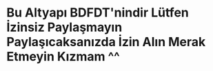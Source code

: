 # Bu Altyapı BDFDT'nindir Lütfen İzinsiz Paylaşmayın Paylaşıcaksanızda İzin Alın Merak Etmeyin Kızmam ^^
